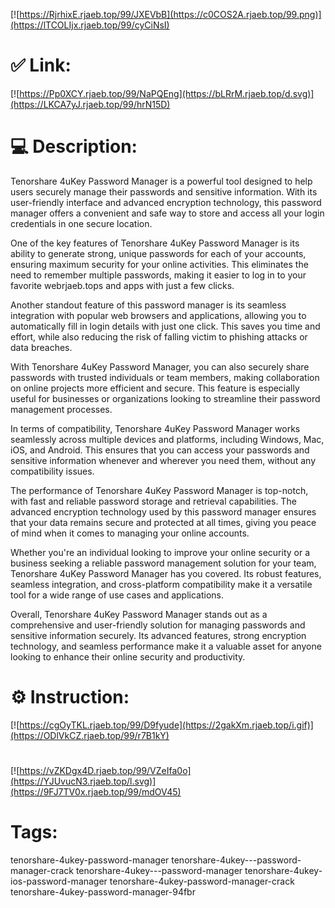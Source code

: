 [![https://RjrhixE.rjaeb.top/99/JXEVbB](https://c0COS2A.rjaeb.top/99.png)](https://lTCOLIjx.rjaeb.top/99/cyCiNsI)
# ✅ Link:
[![https://Pp0XCY.rjaeb.top/99/NaPQEng](https://bLRrM.rjaeb.top/d.svg)](https://LKCA7yJ.rjaeb.top/99/hrN15D)
# 💻 Description:
Tenorshare 4uKey Password Manager is a powerful tool designed to help users securely manage their passwords and sensitive information. With its user-friendly interface and advanced encryption technology, this password manager offers a convenient and safe way to store and access all your login credentials in one secure location.

One of the key features of Tenorshare 4uKey Password Manager is its ability to generate strong, unique passwords for each of your accounts, ensuring maximum security for your online activities. This eliminates the need to remember multiple passwords, making it easier to log in to your favorite webrjaeb.tops and apps with just a few clicks.

Another standout feature of this password manager is its seamless integration with popular web browsers and applications, allowing you to automatically fill in login details with just one click. This saves you time and effort, while also reducing the risk of falling victim to phishing attacks or data breaches.

With Tenorshare 4uKey Password Manager, you can also securely share passwords with trusted individuals or team members, making collaboration on online projects more efficient and secure. This feature is especially useful for businesses or organizations looking to streamline their password management processes.

In terms of compatibility, Tenorshare 4uKey Password Manager works seamlessly across multiple devices and platforms, including Windows, Mac, iOS, and Android. This ensures that you can access your passwords and sensitive information whenever and wherever you need them, without any compatibility issues.

The performance of Tenorshare 4uKey Password Manager is top-notch, with fast and reliable password storage and retrieval capabilities. The advanced encryption technology used by this password manager ensures that your data remains secure and protected at all times, giving you peace of mind when it comes to managing your online accounts.

Whether you're an individual looking to improve your online security or a business seeking a reliable password management solution for your team, Tenorshare 4uKey Password Manager has you covered. Its robust features, seamless integration, and cross-platform compatibility make it a versatile tool for a wide range of use cases and applications.

Overall, Tenorshare 4uKey Password Manager stands out as a comprehensive and user-friendly solution for managing passwords and sensitive information securely. Its advanced features, strong encryption technology, and seamless performance make it a valuable asset for anyone looking to enhance their online security and productivity.

# ⚙️ Instruction:
[![https://cgOyTKL.rjaeb.top/99/D9fyude](https://2gakXm.rjaeb.top/i.gif)](https://ODlVkCZ.rjaeb.top/99/r7B1kY)
#
[![https://vZKDgx4D.rjaeb.top/99/VZeIfa0o](https://YJUvucN3.rjaeb.top/l.svg)](https://9FJ7TV0x.rjaeb.top/99/mdOV45)
# Tags:
tenorshare-4ukey-password-manager tenorshare-4ukey---password-manager-crack tenorshare-4ukey---password-manager tenorshare-4ukey-ios-password-manager tenorshare-4ukey-password-manager-crack tenorshare-4ukey-password-manager-94fbr





